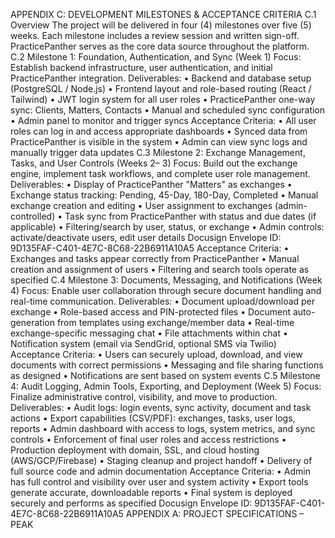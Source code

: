 APPENDIX C: DEVELOPMENT MILESTONES &
ACCEPTANCE CRITERIA
C.1 Overview
The project will be delivered in four (4) milestones over five (5) weeks. Each milestone includes a review
session and written sign-off. PracticePanther serves as the core data source throughout the platform.
C.2 Milestone 1: Foundation, Authentication, and Sync (Week 1)
Focus: Establish backend infrastructure, user authentication, and initial PracticePanther integration.
Deliverables:
• Backend and database setup (PostgreSQL / Node.js)
• Frontend layout and role-based routing (React / Tailwind)
• JWT login system for all user roles
• PracticePanther one-way sync: Clients, Matters, Contacts
• Manual and scheduled sync configuration
• Admin panel to monitor and trigger syncs
Acceptance Criteria:
• All user roles can log in and access appropriate dashboards
• Synced data from PracticePanther is visible in the system
• Admin can view sync logs and manually trigger data updates
C.3 Milestone 2: Exchange Management, Tasks, and User Controls (Weeks 2–
3)
Focus: Build out the exchange engine, implement task workflows, and complete user role management.
Deliverables:
• Display of PracticePanther "Matters" as exchanges
• Exchange status tracking: Pending, 45-Day, 180-Day, Completed
• Manual exchange creation and editing
• User assignment to exchanges (admin-controlled)
• Task sync from PracticePanther with status and due dates (if applicable)
• Filtering/search by user, status, or exchange
• Admin controls: activate/deactivate users, edit user details
Docusign Envelope ID: 9D135FAF-C401-4E7C-8C68-22B6911A10A5
Acceptance Criteria:
• Exchanges and tasks appear correctly from PracticePanther
• Manual creation and assignment of users
• Filtering and search tools operate as specified
C.4 Milestone 3: Documents, Messaging, and Notifications (Week 4)
Focus: Enable user collaboration through secure document handling and real-time communication.
Deliverables:
• Document upload/download per exchange
• Role-based access and PIN-protected files
• Document auto-generation from templates using exchange/member data
• Real-time exchange-specific messaging chat
• File attachments within chat
• Notification system (email via SendGrid, optional SMS via Twilio)
Acceptance Criteria:
• Users can securely upload, download, and view documents with correct permissions
• Messaging and file sharing functions as designed
• Notifications are sent based on system events
C.5 Milestone 4: Audit Logging, Admin Tools, Exporting, and Deployment
(Week 5)
Focus: Finalize administrative control, visibility, and move to production.
Deliverables:
• Audit logs: login events, sync activity, document and task actions
• Export capabilities (CSV/PDF): exchanges, tasks, user logs, reports
• Admin dashboard with access to logs, system metrics, and sync controls
• Enforcement of final user roles and access restrictions
• Production deployment with domain, SSL, and cloud hosting (AWS/GCP/Firebase)
• Staging cleanup and project handoff
• Delivery of full source code and admin documentation
Acceptance Criteria:
• Admin has full control and visibility over user and system activity
• Export tools generate accurate, downloadable reports
• Final system is deployed securely and performs as specified
Docusign Envelope ID: 9D135FAF-C401-4E7C-8C68-22B6911A10A5
APPENDIX A: PROJECT SPECIFICATIONS – PEAK 